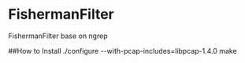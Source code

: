 FishermanFilter
=========

FishermanFilter base on ngrep

##How to Install
./configure --with-pcap-includes=libpcap-1.4.0
make
